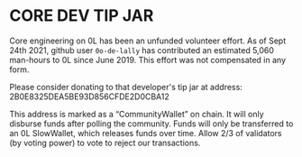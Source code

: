 # CORE DEV TIP JAR

Core engineering on 0L has been an unfunded volunteer effort. As of Sept 24th 2021, github user `0o-de-lally` has contributed an estimated 5,060 man-hours to 0L since June 2019. This effort was not compensated in any form.

Please consider donating to that developer's tip jar at address: 2B0E8325DEA5BE93D856CFDE2D0CBA12

This address is marked as a “CommunityWallet” on chain. It will only disburse funds after polling the community. Funds will only be transferred to an 0L SlowWallet, which releases funds over time. Allow 2/3 of validators (by voting power) to vote to reject our transactions.
